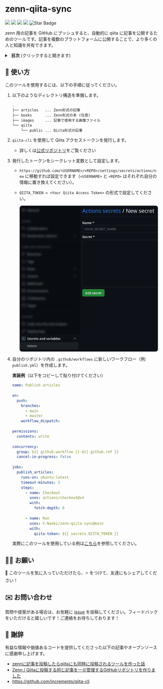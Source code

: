 # zenn-qiita-sync
<p align="left">
   <img src="https://img.shields.io/badge/language-typescript-blue?style"/>
   <a href="https://opensource.org/licenses/MIT"><img src="https://img.shields.io/github/license/anmol098/waka-readme-stats"/></a>
   <a href="./README.md"><img src="https://img.shields.io/badge/English-README-informational.svg"/></a>
   <a href="./README.ja.md"><img src="https://img.shields.io/badge/日本語-README-informational.svg"/></a>
   <img src="https://img.shields.io/static/v1?label=%F0%9F%8C%9F&message=If%20Useful&style=style=flat&color=BC4E99" alt="Star Badge"/>
</p>

zenn 用の記事を GitHub にプッシュすると、自動的に qiita に記事を公開するためのツールです。記事を複数のプラットフォームに公開することで、より多くの人と知識を共有できます。

<details>
    <summary>&thinsp;&thinsp;<b>目次</b> (クリックすると開きます)</summary>

- [🚀 使い方](#-使い方)
- [🙋‍♂️ お願い](#️-お願い)
- [✉️ お問い合わせ](#️-お問い合わせ)
- [🙏 謝辞](#-謝辞)
</details>

## 🚀 使い方
このツールを使用するには、以下の手順に従ってください。
1. 以下のようなディレクトリ構造を準備します。
    ```
    .
    ├── articles   ... Zenn形式の記事
    ├── books      ... Zenn形式の本 (任意)
    ├── images     ... 記事で使用する画像ファイル
    └── qiita
        └── public ... Qiita形式の記事
    ```
2. `qiita-cli` を使用して Qiita アクセストークンを発行します。
    - 詳しくは[公式リポジトリ](https://github.com/increments/qiita-cli/tree/v1)をご覧ください
3. 発行したトークンをシークレット変数として設定します。
    - `https://github.com/<USERNAME>/<REPO>/settings/secrets/actions/new` に移動すれば設定できます（`<USERNAME>` と `<REPO>` はそれぞれ自分の情報に置き換えてください）。
    - `QIITA_TOKEN = <Your Qiita Access Token>` の形式で設定してください。

        <p align="center">
        <img src="./assets/secrets.png" align=center />
        </p>

4. 自分のリポジトリ内の `.github/workflows` に新しいワークフロー（例: `publish.yml`）を作成します。

    <b>実装例</b>（以下をコピーして貼り付けてください）

    ```yml
    name: Publish articles

    on:
      push:
        branches:
          - main
          - master
        workflow_dispatch:

    permissions:
      contents: write

    concurrency:
      group: ${{ github.workflow }}-${{ github.ref }}
      cancel-in-progress: false

    jobs:
      publish_articles:
        runs-on: ubuntu-latest
        timeout-minutes: 5
        steps:
          - name: Checkout
            uses: actions/checkout@v4
            with:
              fetch-depth: 0

          - name: Run
            uses: C-Naoki/zenn-qiita-sync@main
            with:
              qiita-token: ${{ secrets.QIITA_TOKEN }}
    ```
    実際にこのツールを使用している例は[こちら](https://github.com/C-Naoki/zenn-archive/tree/main)を参照してください。

## 🙋‍♂️ お願い
💙 このツールを気に入っていただけたら、⭐ をつけて、友達にもシェアしてください！

## ✉️ お問い合わせ
質問や提案がある場合は、お気軽に [issue](https://github.com/C-Naoki/zenn-qiita-sync/issues) を投稿してください。フィードバックをいただけると嬉しいです！ご連絡をお待ちしております！

## 🙏 謝辞
有益な情報や価値あるコードを提供してくださった以下の記事やオープンソースに感謝申し上げます。

- [zennに記事を投稿したらqiitaにも同時に投稿されるツールを作った話](https://qiita.com/shunk_jr/items/7d1029cae8f83ee8fd84)
- [Zenn / Qiitaに投稿する同じ記事を一元管理するGitHubリポジトリを作りました](https://zenn.dev/ot07/articles/zenn-qiita-article-centralized)
- https://github.com/increments/qiita-cli
